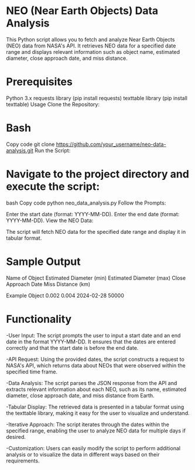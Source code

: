 # NEO (Near Earth Objects) Data Analysis
This Python script allows you to fetch and analyze Near Earth Objects (NEO) data from NASA's API. It retrieves NEO data for a specified date range and displays relevant information such as object name, estimated diameter, close approach date, and miss distance.

# Prerequisites
Python 3.x
requests library (pip install requests)
texttable library (pip install texttable)
Usage
Clone the Repository:

# Bash
Copy code
git clone https://github.com/your_username/neo-data-analysis.git
Run the Script:

# Navigate to the project directory and execute the script:

bash
Copy code
python neo_data_analysis.py
Follow the Prompts:

Enter the start date (format: YYYY-MM-DD).
Enter the end date (format: YYYY-MM-DD).
View the NEO Data:

The script will fetch NEO data for the specified date range and display it in tabular format.

# Sample Output
Name of Object	Estimated Diameter (min)	Estimated Diameter (max)	Close Approach Date	Miss Distance (km)

Example Object	0.002	0.004	2024-02-28	50000

# Functionality
-User Input: The script prompts the user to input a start date and an end date in the format YYYY-MM-DD. It ensures that the dates are entered correctly and that the start date is before the end date.

-API Request: Using the provided dates, the script constructs a request to NASA's API, which returns data about NEOs that were observed within the specified time frame.

-Data Analysis: The script parses the JSON response from the API and extracts relevant information about each NEO, such as its name, estimated diameter, close approach date, and miss distance from Earth.

-Tabular Display: The retrieved data is presented in a tabular format using the texttable library, making it easy for the user to visualize and understand.

-Iterative Approach: The script iterates through the dates within the specified range, enabling the user to analyze NEO data for multiple days if desired.

-Customization: Users can easily modify the script to perform additional analysis or to visualize the data in different ways based on their requirements.
